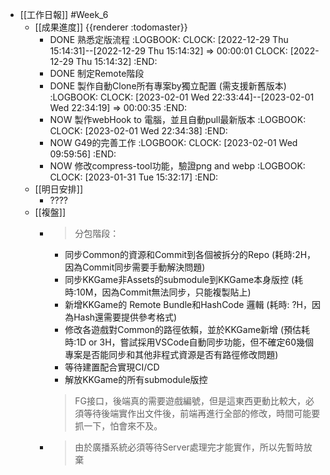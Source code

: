- [[工作日報]] #Week_6
	- [[成果進度]] {{renderer :todomaster}}
		- DONE 熟悉定版流程
		  :LOGBOOK:
		  CLOCK: [2022-12-29 Thu 15:14:31]--[2022-12-29 Thu 15:14:32] =>  00:00:01
		  CLOCK: [2022-12-29 Thu 15:14:32]
		  :END:
		- DONE  制定Remote階段
		- DONE 製作自動Clone所有專案by獨立配置 (需支援新舊版本)
		  :LOGBOOK:
		  CLOCK: [2023-02-01 Wed 22:33:44]--[2023-02-01 Wed 22:34:19] =>  00:00:35
		  :END:
		- NOW  製作webHook to 電腦，並且自動pull最新版本
		  :LOGBOOK:
		  CLOCK: [2023-02-01 Wed 22:34:38]
		  :END:
		- NOW  G49的完善工作
		  :LOGBOOK:
		  CLOCK: [2023-02-01 Wed 09:59:56]
		  :END:
		- NOW 修改compress-tool功能，驗證png and webp
		  :LOGBOOK:
		  CLOCK: [2023-01-31 Tue 15:32:17]
		  :END:
	- [[明日安排]]
		- ????
	- [[複盤]]
		- > 分包階段：
		  * 同步Common的資源和Commit到各個被拆分的Repo  (耗時:2H，因為Commit同步需要手動解決問題)
		  * 同步KKGame非Assets的submodule到KKGame本身版控 (耗時:10M，因為Commit無法同步，只能複製貼上)
		  * 新增KKGame的 Remote Bundle和HashCode 邏輯 (耗時: ?H，因為Hash還需要提供參考格式)
		  * 修改各遊戲對Common的路徑依賴，並於KKGame新增 (預估耗時:1D or 3H，嘗試採用VSCode自動同步功能，但不確定60幾個專案是否能同步和其他非程式資源是否有路徑修改問題)
		  * 等待建置配合實現CI/CD
		  * 解放KKGame的所有submodule版控
		  
		  > FG接口，後端真的需要遊戲編號，但是這東西更動比較大，必須等待後端實作出文件後，前端再進行全部的修改，時間可能要抓一下，怕會來不及。
		- > 由於廣播系統必須等待Server處理完才能實作，所以先暫時放棄